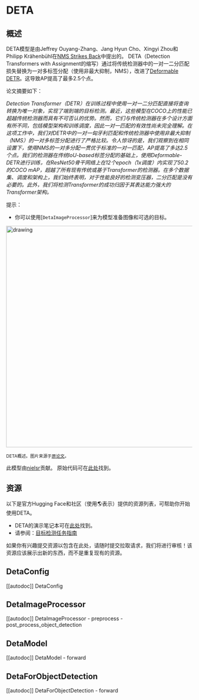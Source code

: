 <!--版权所有 2022 The HuggingFace Team. 保留所有权利。

根据 Apache 2.0 许可证 (the "License")，除非符合许可证，否则你不能使用此文件。
你可以获取许可证的副本，网址为

http://www.apache.org/licenses/LICENSE-2.0

除非适用法律要求或书面同意，按“现状”分发的软件，没有任何形式的明示或暗示担保或条件，参见许可证下的特定语言

⚠️ 注意，此文件是 Markdown 文件，但包含我们的文档构建器 (类似于MDX) 的特定语法，可能无法在你的 Markdown 查看器中正确显示。

-->

# DETA

## 概述

DETA模型是由Jeffrey Ouyang-Zhang、Jang Hyun Cho、Xingyi Zhou和Philipp Krähenbühl在[NMS Strikes Back](https://arxiv.org/abs/2212.06137)中提出的。
DETA（Detection Transformers with Assignment的缩写）通过将传统检测器中的一对一二分匹配损失替换为一对多标签分配（使用非最大抑制，NMS），改进了[Deformable DETR](deformable_detr)。这导致AP提高了最多2.5个点。

论文摘要如下：

*Detection Transformer（DETR）在训练过程中使用一对一二分匹配直接将查询转换为唯一对象，实现了端到端的目标检测。最近，这些模型在COCO上的性能已超越传统检测器而具有不可否认的优势。然而，它们与传统检测器在多个设计方面有所不同，包括模型架构和训练调度，因此一对一匹配的有效性尚未完全理解。在这项工作中，我们对DETR中的一对一匈牙利匹配和传统检测器中使用非最大抑制（NMS）的一对多标签分配进行了严格比较。令人惊讶的是，我们观察到在相同设置下，使用NMS的一对多分配一贯优于标准的一对一匹配，AP提高了多达2.5个点。我们的检测器在传统IoU-based标签分配的基础上，使用Deformable-DETR进行训练，在ResNet50骨干网络上在12个epoch（1x调度）内实现了50.2的COCO mAP，超越了所有现有传统或基于Transformer的检测器。在多个数据集、调度和架构上，我们始终表明，对于性能良好的检测变压器，二分匹配是没有必要的。此外，我们将检测Transformer的成功归因于其表达能力强大的Transformer架构。*

提示：

- 你可以使用[`DetaImageProcessor`]来为模型准备图像和可选的目标。

<img src="https://huggingface.co/datasets/huggingface/documentation-images/resolve/main/transformers/model_doc/deta_architecture.jpg"
alt="drawing" width="600"/>

<small> DETA概述。图片来源于<a href="https://arxiv.org/abs/2212.06137">原论文</a>。</small>

此模型由[nielsr](https://huggingface.co/nielsr)贡献。
原始代码可在[此处](https://github.com/jozhang97/DETA)找到。

## 资源

以下是官方Hugging Face和社区（使用🌎表示）提供的资源列表，可帮助你开始使用DETA。

- DETA的演示笔记本可在[此处](https://github.com/NielsRogge/Transformers-Tutorials/tree/master/DETA)找到。
- 请参阅：[目标检测任务指南](../tasks/object_detection)

如果你有兴趣提交资源以包含在此处，请随时提交拉取请求，我们将进行审核！该资源应该展示出新的东西，而不是重复现有的资源。

## DetaConfig

[[autodoc]] DetaConfig

## DetaImageProcessor

[[autodoc]] DetaImageProcessor
    - preprocess
    - post_process_object_detection

## DetaModel

[[autodoc]] DetaModel
    - forward

## DetaForObjectDetection

[[autodoc]] DetaForObjectDetection
    - forward